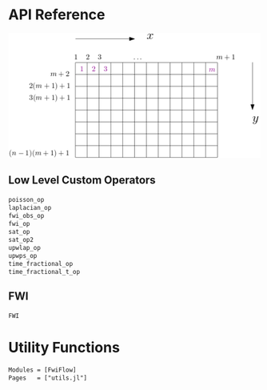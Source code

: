 # API Reference

![](assets/doc_domain.png)

## Low Level Custom Operators 
```@docs
poisson_op
laplacian_op
fwi_obs_op
fwi_op
sat_op
sat_op2
upwlap_op
upwps_op
time_fractional_op
time_fractional_t_op
```

## FWI 
```@docs
FWI 

```

# Utility Functions 
```@autodocs
Modules = [FwiFlow]
Pages   = ["utils.jl"]
```
